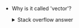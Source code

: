 - Why is it called 'vector'?
  <details><summary>Stack overflow answer</summary>
    
    > It's called a vector because Alex Stepanov, the designer of the Standard Template Library, was looking for a name to distinguish it from built-in arrays.
    > He admits now that he made a mistake, because mathematics already uses the term 'vector' for a fixed-length sequence of numbers.
    > C++11 compounds this mistake by introducing a class 'array' that behaves similarly to a mathematical vector.  
    > \- [Mark Ruzon](https://stackoverflow.com/a/758548)
  
  </details>
